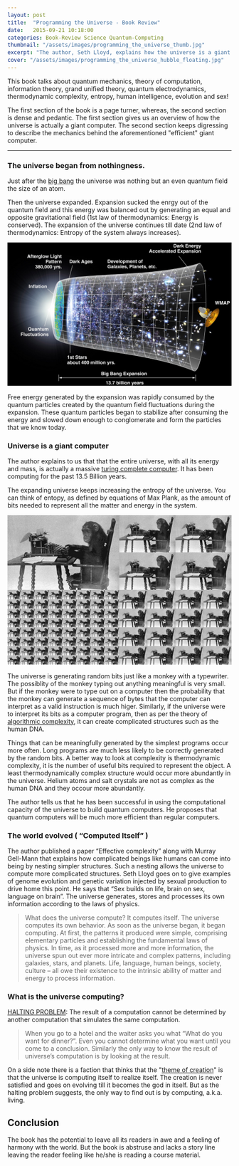 ```yaml
---
layout: post
title:  "Programming the Universe - Book Review"
date:   2015-09-21 10:18:00
categories: Book-Review Science Quantum-Computing
thumbnail: "/assets/images/programming_the_universe_thumb.jpg"
excerpt: "The author, Seth Lloyd, explains how the universe is a giant quantum computer in a lucid manner; then in a very pedantic and dense language explains how the universe computed complicated structures like the human DNA."
cover: "/assets/images/programming_the_universe_hubble_floating.jpg"
---
```

 
This book talks about quantum mechanics, theory of computation, information theory, grand unified theory, quantum electrodynamics, thermodynamic complexity, entropy, human intelligence, evolution and sex!

The first section of the book is a page turner, whereas, the second section is dense and pedantic. The first section gives us an overview of how the universe is actually a giant computer. The second section keeps digressing to describe the mechanics behind the aforementioned "efficient" giant computer.

----------------------

###	The universe began from nothingness.

Just after the [big bang](https://en.wikipedia.org/wiki/Big_Bang) the universe was nothing but an even quantum field the size of an atom.

Then the universe expanded. Expansion sucked the enrgy out of the quantum field and this energy was balanced out by generating an equal and opposite gravitational field (1st law of thermodynamics: Energy is conserved). The expansion of the universe continues till date (2nd law of thermodynamics: Entropy of the system always increases).

![Expanding Universe, Increasing Entropy](/assets/images/programming_the_universe_1.jpg)

Free energy generated by the expansion was rapidly consumed by the quantum particles created by the quantum field fluctuations during the expansion. These quantum particles began to stabilize after consuming the energy and slowed down enough to conglomerate and form the particles that we know today.


### Universe is a giant computer

The author explains to us that that the entire universe, with all its energy and mass, is actually a massive [turing complete computer](https://en.wikipedia.org/wiki/Turing_completeness). It has been computing for the past 13.5 Billion years.

The expanding universe keeps increasing the entropy of the universe. You can think of entopy, as defined by equations of Max Plank, as the amount of bits needed to represent all the matter and energy in the system. 

![Universe generates random bits like a monkey with a typewriter](/assets/images/programming_the_universe_2.jpg)

The universe is generating random bits just like a monkey with a typewriter. The possiblity of the monkey typing out anything meaningful is very small. But if the monkey were to type out on a computer then the probability that the monkey can generate a sequence of bytes that the computer can interpret as a valid instruction is much higer. Similarly, if the universe were to interpret its bits as a computer program, then as per the theory of [algorithmic complexity](http://www.nature.com/nature/journal/v341/n6238/abs/341119a0.html), it can create complicated structures such as the human DNA.

Things that can be meaningfully generated by the simplest programs occur more often. Long programs are much less likely to be correctly generated by the random bits. A better way to look at complexity is thermodynamic complexity, it is the number of useful bits required to represent the object. A least thermodynamically complex structure would occur more abundantly in the universe. Helium atoms and salt crystals are not as complex as the human DNA and they occour more abundantly.

The author tells us that he has been successful in using the computational capacity of the universe to build quantum computers. He proposes that quantum computers will be much more efficient than regular computers.


### The world evolved ( “Computed Itself” )

The author published a paper “Effective complexity” along with Murray Gell-Mann that explains how complicated beings like humans can come into being by nesting simpler structures. Such a nesting allows the universe to compute more complicated structures. Seth Lloyd goes on to give examples of genome evolution and genetic variation injected by sexual production to drive home this point. He says that “Sex builds on life, brain on sex, language on brain”. The universe generates, stores and processes its own information according to the laws of physics.

> What does the universe compute? It computes itself. The universe computes its own behavior. As soon as the universe began, it began computing. At first, the patterns it produced were simple, comprising elementary particles and establishing the fundamental laws of physics. In time, as it processed more and more information, the universe spun out ever more intricate and complex patterns, including galaxies, stars, and planets. Life, language, human beings, society, culture – all owe their existence to the intrinsic ability of matter and energy to process information.


### What is the universe computing?

[HALTING PROBLEM](https://en.wikipedia.org/wiki/Halting_problem): The result of a computation cannot be determined by another computation that simulates the same computation.

> When you go to a hotel and the waiter asks you what “What do you want for dinner?”. Even you cannot determine what you want until you come to a conclusion. Similarly the only way to know the result of universe’s computation is by looking at the result.

On a side note there is a faction that thinks that the "[theme of creation](https://www.youtube.com/watch?v=MIW4MvpMyUY)" is that the universe is computing itself to realize itself. The creation is never satisfied and goes on evolving till it becomes the god in itself. But as the halting problem suggests, the only way to find out is by computing, a.k.a. living.


## Conclusion

The book has the potential to leave all its readers in awe and a feeling of harmony with the world. But the book is abstruse and lacks a story line leaving the reader feeling like he/she is reading a course material.
